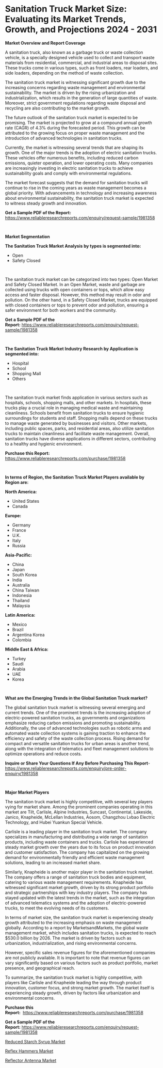<p><h1>Sanitation Truck Market Size: Evaluating its Market Trends, Growth, and Projections 2024 - 2031</h1></p><p><strong>Market Overview and Report Coverage</strong></p>
<p><p>A sanitation truck, also known as a garbage truck or waste collection vehicle, is a specially designed vehicle used to collect and transport waste materials from residential, commercial, and industrial areas to disposal sites. These trucks come in various types, such as front loaders, rear loaders, and side loaders, depending on the method of waste collection.</p><p>The sanitation truck market is witnessing significant growth due to the increasing concerns regarding waste management and environmental sustainability. The market is driven by the rising urbanization and industrialization, which results in the generation of large quantities of waste. Moreover, strict government regulations regarding waste disposal and recycling are also contributing to the market growth.</p><p>The future outlook of the sanitation truck market is expected to be promising. The market is projected to grow at a compound annual growth rate (CAGR) of 4.3% during the forecasted period. This growth can be attributed to the growing focus on proper waste management and the introduction of advanced technologies in sanitation trucks.</p><p>Currently, the market is witnessing several trends that are shaping its growth. One of the major trends is the adoption of electric sanitation trucks. These vehicles offer numerous benefits, including reduced carbon emissions, quieter operation, and lower operating costs. Many companies are increasingly investing in electric sanitation trucks to achieve sustainability goals and comply with environmental regulations.</p><p>The market forecast suggests that the demand for sanitation trucks will continue to rise in the coming years as waste management becomes a global priority. With advancements in technology and increasing awareness about environmental sustainability, the sanitation truck market is expected to witness steady growth and innovation.</p></p>
<p><strong>Get a Sample PDF of the Report:</strong> <a href="https://www.reliableresearchreports.com/enquiry/request-sample/1981358">https://www.reliableresearchreports.com/enquiry/request-sample/1981358</a></p>
<p>&nbsp;</p>
<p><strong>Market Segmentation</strong></p>
<p><strong>The Sanitation Truck Market Analysis by types is segmented into:</strong></p>
<p><ul><li>Open</li><li>Safety Closed</li></ul></p>
<p>&nbsp;</p>
<p><p>The sanitation truck market can be categorized into two types: Open Market and Safety Closed Market. In an Open Market, waste and garbage are collected using trucks with open containers or tops, which allow easy access and faster disposal. However, this method may result in odor and pollution. On the other hand, in a Safety Closed Market, trucks are equipped with closed containers or tops to prevent odor and pollution, ensuring a safer environment for both workers and the community.</p></p>
<p><strong>Get a Sample PDF of the Report:</strong>&nbsp;<a href="https://www.reliableresearchreports.com/enquiry/request-sample/1981358">https://www.reliableresearchreports.com/enquiry/request-sample/1981358</a></p>
<p>&nbsp;</p>
<p><strong>The Sanitation Truck Market Industry Research by Application is segmented into:</strong></p>
<p><ul><li>Hospital</li><li>School</li><li>Shopping Mall</li><li>Others</li></ul></p>
<p>&nbsp;</p>
<p><p>The sanitation truck market finds application in various sectors such as hospitals, schools, shopping malls, and other markets. In hospitals, these trucks play a crucial role in managing medical waste and maintaining cleanliness. Schools benefit from sanitation trucks to ensure hygienic surroundings for students and staff. Shopping malls depend on these trucks to manage waste generated by businesses and visitors. Other markets, including public spaces, parks, and residential areas, also utilize sanitation trucks to maintain cleanliness and facilitate waste management. Overall, sanitation trucks have diverse applications in different sectors, contributing to a healthy and hygienic environment.</p></p>
<p><strong>Purchase this Report:</strong>&nbsp; <a href="https://www.reliableresearchreports.com/purchase/1981358">https://www.reliableresearchreports.com/purchase/1981358</a></p>
<p>&nbsp;</p>
<p><strong>In terms of Region, the Sanitation Truck Market Players available by Region are:</strong></p>
<p>
    <p> <strong> North America: </strong>
        <ul>
            <li>United States</li>
            <li>Canada</li>
        </ul>
        </p> 
    <p> <strong> Europe: </strong>
        <ul>
            <li>Germany</li>
            <li>France</li>
            <li>U.K.</li>
            <li>Italy</li>
            <li>Russia</li>
        </ul>
        </p> 
    <p> <strong> Asia-Pacific: </strong>
        <ul>
            <li>China</li>
            <li>Japan</li>
            <li>South Korea</li>
            <li>India</li>
            <li>Australia</li>
            <li>China Taiwan</li>
            <li>Indonesia</li>
            <li>Thailand</li>
            <li>Malaysia</li>
        </ul>
        </p> 
    <p> <strong> Latin America: </strong>
        <ul>
            <li>Mexico</li>
            <li>Brazil</li>
            <li>Argentina Korea</li>
            <li>Colombia</li>
        </ul>
        </p> 
    <p> <strong> Middle East & Africa: </strong>
        <ul>
            <li>Turkey</li>
            <li>Saudi</li>
            <li>Arabia</li>
            <li>UAE</li>
            <li>Korea</li>
        </ul>
    </p>
    </p>
<p>&nbsp;</p>
<p><strong>What are the Emerging Trends in the Global Sanitation Truck market?</strong></p>
<p><p>The global sanitation truck market is witnessing several emerging and current trends. One of the prominent trends is the increasing adoption of electric-powered sanitation trucks, as governments and organizations emphasize reducing carbon emissions and promoting sustainability. Additionally, the use of advanced technologies such as robotic arms and automated waste collection systems is gaining traction to enhance the efficiency and safety of the waste collection process. Rising demand for compact and versatile sanitation trucks for urban areas is another trend, along with the integration of telematics and fleet management solutions to optimize operations and reduce costs.</p></p>
<p><strong>Inquire or Share Your Questions If Any Before Purchasing This Report</strong>- <a href="https://www.reliableresearchreports.com/enquiry/pre-order-enquiry/1981358">https://www.reliableresearchreports.com/enquiry/pre-order-enquiry/1981358</a></p>
<p>&nbsp;</p>
<p><strong>Major Market Players</strong></p>
<p><p>The sanitation truck market is highly competitive, with several key players vying for market share. Among the prominent companies operating in this market are Tilt, Carlisle, Alpine Industries, Suncast, Continental, Lakeside, Janico, Knapheide, McLellan Industries, Aosom, Changzhou Lvbao Electric Technology, and Hubei Yuankun Special Vehicle. </p><p>Carlisle is a leading player in the sanitation truck market. The company specializes in manufacturing and distributing a wide range of sanitation products, including waste containers and trucks. Carlisle has experienced steady market growth over the years due to its focus on product innovation and customer satisfaction. The company has capitalized on the growing demand for environmentally friendly and efficient waste management solutions, leading to an increased market share. </p><p>Similarly, Knapheide is another major player in the sanitation truck market. The company offers a range of sanitation truck bodies and equipment, catering to various waste management requirements. Knapheide has witnessed significant market growth, driven by its strong product portfolio and strategic partnerships with key industry players. The company has stayed updated with the latest trends in the market, such as the integration of advanced telematics systems and the adoption of electric-powered trucks, to meet the evolving needs of its customers. </p><p>In terms of market size, the sanitation truck market is experiencing steady growth attributed to the increasing emphasis on waste management globally. According to a report by MarketsandMarkets, the global waste management market, which includes sanitation trucks, is expected to reach $530.0 billion by 2026. The market is driven by factors such as urbanization, industrialization, and rising environmental concerns.</p><p>However, specific sales revenue figures for the aforementioned companies are not publicly available. It is important to note that revenue figures can vary significantly based on various factors such as product portfolio, market presence, and geographical reach.</p><p>To summarize, the sanitation truck market is highly competitive, with players like Carlisle and Knapheide leading the way through product innovation, customer focus, and strong market growth. The market itself is experiencing steady growth, driven by factors like urbanization and environmental concerns.</p></p>
<p><strong>Purchase this Report:</strong>&nbsp;&nbsp;<a href="https://www.reliableresearchreports.com/purchase/1981358">https://www.reliableresearchreports.com/purchase/1981358</a></p>
<p></p>
<p><strong>Get a Sample PDF of the Report:</strong>&nbsp;<a href="https://www.reliableresearchreports.com/enquiry/request-sample/1981358">https://www.reliableresearchreports.com/enquiry/request-sample/1981358</a></p>
<p><p><a href="https://medium.com/@krish.reportprime/reduced-starch-syrup-market-trends-and-market-analysis-forecasted-for-period-2023-2030-7ac0f468219f">Reduced Starch Syrup Market</a></p><p><a href="https://medium.com/@krish.reportprime/reflex-hammers-market-competitive-analysis-market-trends-and-forecast-to-2030-53221432f1a3">Reflex Hammers Market</a></p><p><a href="https://medium.com/@krish.reportprime/reflector-antenna-market-competitive-analysis-market-trends-and-forecast-to-2030-5732419a1f84">Reflector Antenna Market</a></p></p>